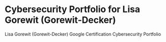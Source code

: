 # Cybersecurity Portfolio for Lisa Gorewit (Gorewit-Decker)
Lisa Gorewit (Gorewit-Decker) Google Certification Cybersecurity Portfolio

